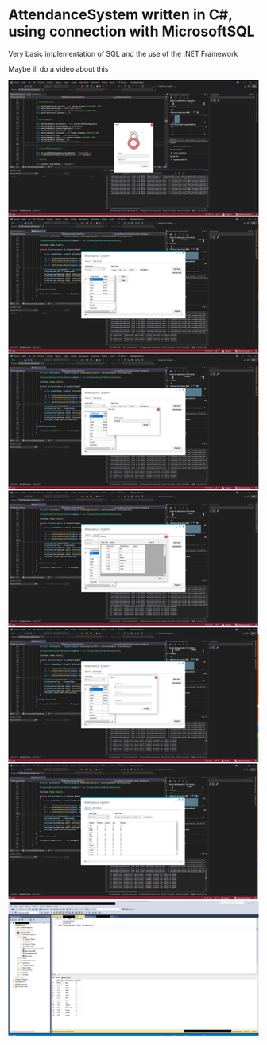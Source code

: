 # AttendanceSystem written in C#, using connection with MicrosoftSQL

Very basic implementation of SQL and the use of the .NET Framework

Maybe ill do a video about this

![Preview1](images/1.png)
![Preview2](images/2.png)
![Preview3](images/3.png)
![Preview4](images/4.png)
![Preview4](images/5.png)
![Preview4](images/6.png)
![Preview4](images/7.png)
